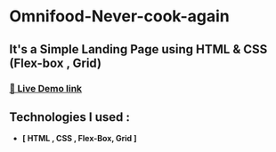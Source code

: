 # Omnifood-Never-cook-again

## It's a Simple Landing Page using HTML & CSS (Flex-box , Grid)
### [🔗 Live Demo link](https://khaterx.github.io/Omnifood/)

## Technologies I used :

- **[ HTML , CSS , Flex-Box, Grid ]**
